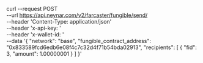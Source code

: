 curl --request POST \
  --url https://api.neynar.com/v2/farcaster/fungible/send/ \
  --header 'Content-Type: application/json' \
  --header 'x-api-key: <api-key>' \
  --header 'x-wallet-id: <x-wallet-id>' \
  --data '{
  "network": "base",
  "fungible_contract_address": "0x833589fcd6edb6e08f4c7c32d4f71b54bda02913",
  "recipients": [
    {
      "fid": 3,
      "amount": 1.00000001
    }
  ]
}'
